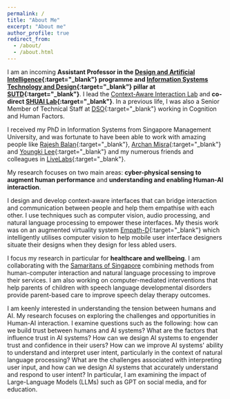 ```yaml
---
permalink: /
title: "About Me"
excerpt: "About me"
author_profile: true
redirect_from: 
  - /about/
  - /about.html
---
```


I am an incoming **Assistant Professor in the [Design and Artificial Intelligence](https://dai.sutd.edu.sg/){:target="_blank"} programme and [Information Systems Technology and Design](https://istd.sutd.edu.sg/){:target="_blank"} pillar at [SUTD](https://www.sutd.edu.sg/){:target="_blank"}**. I lead the [Context-Aware Interaction Lab](https://www.cailab.info) and **co-direct [SHUAI Lab](https://shuailab.wordpress.com/){:target="_blank"}**. In a previous life, I was also a Senior Member of Technical Staff at [DSO](https://www.dso.org.sg/){:target="_blank"} working in Cognition and Human Factors.

I received my PhD in Information Systems from Singapore Management University, and was fortunate to have been able to work with amazing people like [Rajesh Balan](https://apollo.smu.edu.sg/){:target="_blank"}, [Archan Misra](https://sites.google.com/view/archan-misra){:target="_blank"} and [Youngki Lee](http://youngkilee.blogspot.com/){:target="_blank"} and my numerous friends and colleagues in [LiveLabs](https://livelabs.smu.edu.sg/){:target="_blank"}.

My research focuses on two main areas: **cyber-physical sensing to augment human performance** and **understanding and enabling Human-AI interaction**. 

I design and develop context-aware interfaces that can bridge interaction and communication between people and help them empathise with each other. I use techniques such as computer vision, audio processing, and natural language processing to empower these interfaces. My thesis work was on an augmented virtuality system [Empath-D](https://www.youtube.com/watch?v=_1Dvr0iy-X8){:target="_blank"} which intelligently utilises computer vision to help mobile user interface designers situate their designs when they design for less abled users.

I focus my research in particular for **healthcare and wellbeing**. I am collaborating with the [Samaritans of Singapore](https://www.sos.org.sg/) combining methods from human-computer interaction and natural language processing to improve their services. I am also working on computer-mediated interventions that help parents of children with speech language developmental disorders provide parent-based care to improve speech delay therapy outcomes. 

I am keenly interested in understanding the tension between humans and AI. My research focuses on exploring the challenges and opportunities in Human-AI interaction. I examine questions such as the following: how can we build trust between humans and AI systems? What are the factors that influence trust in AI systems? How can we design AI systems to engender trust and confidence in their users? How can we improve AI systems' ability to understand and interpret user intent, particularly in the context of natural language processing? What are the challenges associated with interpreting user input, and how can we design AI systems that accurately understand and respond to user intent? In particular, I am examining the impact of Large-Language Models (LLMs) such as GPT on social media, and for education.
